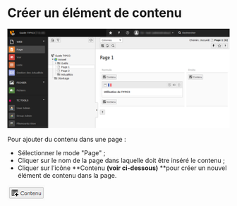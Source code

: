 # Créer un élément de contenu

![](/assets/add_content.png)

Pour ajouter du contenu dans une page :

* Sélectionner le mode "Page" ;
* Cliquer sur le nom de la page dans laquelle doit être inséré le contenu ;
* Cliquer sur l’icône **Contenu **\(voir ci-dessous\)** **pour créer un nouvel élément de contenu dans la page.

![](/assets/add_conten_btn.png)






